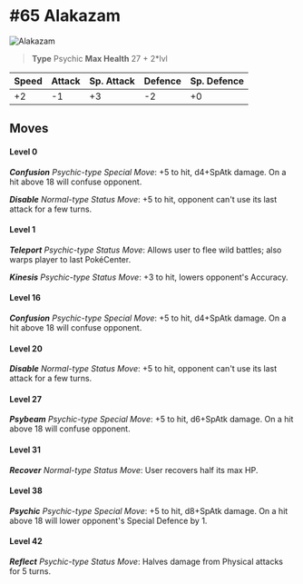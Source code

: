 # #65 Alakazam


![Alakazam](https://img.pokemondb.net/sprites/home/normal/1x/alakazam.png)

> **Type** Psychic
> **Max Health** 27 + 2\*lvl

| Speed | Attack | Sp. Attack | Defence | Sp. Defence |
| ----- | ------ | ---------- | ------- | ----------- |
| +2 | -1 | +3 | -2 | +0 |

## Moves
#### Level 0

***Confusion** Psychic-type Special Move*: +5 to hit, d4+SpAtk damage. On a hit above 18 will confuse opponent.

***Disable** Normal-type Status Move*: +5 to hit, opponent can't use its last attack for a few turns.
#### Level 1

***Teleport** Psychic-type Status Move*: Allows user to flee wild battles; also warps player to last PokéCenter.

***Kinesis** Psychic-type Status Move*: +3 to hit, lowers opponent's Accuracy.
#### Level 16

***Confusion** Psychic-type Special Move*: +5 to hit, d4+SpAtk damage. On a hit above 18 will confuse opponent.
#### Level 20

***Disable** Normal-type Status Move*: +5 to hit, opponent can't use its last attack for a few turns.
#### Level 27

***Psybeam** Psychic-type Special Move*: +5 to hit, d6+SpAtk damage. On a hit above 18 will confuse opponent.
#### Level 31

***Recover** Normal-type Status Move*: User recovers half its max HP.
#### Level 38

***Psychic** Psychic-type Special Move*: +5 to hit, d8+SpAtk damage. On a hit above 18 will lower opponent's Special Defence by 1.
#### Level 42

***Reflect** Psychic-type Status Move*: Halves damage from Physical attacks for 5 turns.

